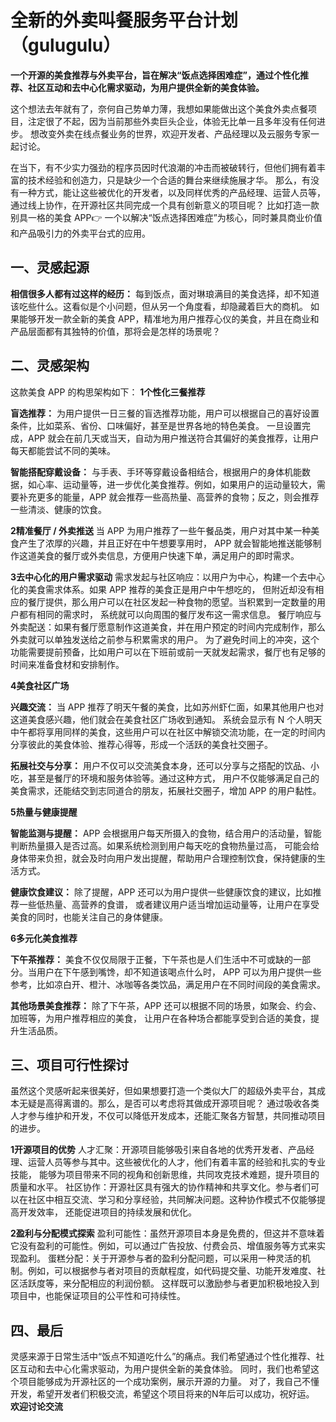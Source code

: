 # 全新的外卖叫餐服务平台计划（gulugulu）
**一个开源的美食推荐与外卖平台，旨在解决“饭点选择困难症”，通过个性化推荐、社区互动和去中心化需求驱动，为用户提供全新的美食体验。**

这个想法去年就有了，奈何自己势单力薄，我想如果能做出这个美食外卖点餐项目，注定很了不起，因为当前那些外卖巨头企业，体验无比单一且多年没有任何进步。
想改变外卖在线点餐业务的世界，欢迎开发者、产品经理以及云服务专家一起讨论。

在当下，有不少实力强劲的程序员因时代浪潮的冲击而被破转行，但他们拥有着丰富的技术经验和创造力，只是缺少一个合适的舞台来继续施展才华。
那么，有没有一种方式，能让这些被优化的开发者，以及同样优秀的产品经理、运营人员等，通过线上协作，在开源社区共同完成一个具有创新意义的项目呢？
比如打造一款别具一格的美食 APP👉 一个以解决“饭点选择困难症”为核心，同时兼具商业价值和产品吸引力的外卖平台式的应用。

## 一、灵感起源

**相信很多人都有过这样的经历：** 
每到饭点，面对琳琅满目的美食选择，却不知道该吃些什么。这看似是个小问题，但从另一个角度看，却隐藏着巨大的商机。
如果能够开发一款全新的美食 APP，精准地为用户推荐心仪的美食，并且在商业和产品层面都有其独特的价值，那将会是怎样的场景呢？

## 二、灵感架构
这款美食 APP 的构思架构如下：
**1个性化三餐推荐**

**盲选推荐：** 
为用户提供一日三餐的盲选推荐功能，用户可以根据自己的喜好设置条件，比如菜系、省份、口味偏好，甚至是世界各地的特色美食。
一旦设置完成，APP 就会在前几天或当天，自动为用户推送符合其偏好的美食推荐，让用户每天都能尝试不同的美味。

**智能搭配穿戴设备：**
与手表、手环等穿戴设备相结合，根据用户的身体机能数据，如心率、运动量等，进一步优化美食推荐。例如，如果用户的运动量较大，需要补充更多的能量，APP 就会推荐一些高热量、高营养的食物；反之，则会推荐一些清淡、健康的饮食。

**2精准餐厅 / 外卖推送**
当 APP 为用户推荐了一些午餐品类，用户对其中某一种美食产生了浓厚的兴趣，并且正好在中午想要享用时，
APP 就会智能地推送能够制作这道美食的餐厅或外卖信息，方便用户快速下单，满足用户的即时需求。

**3去中心化的用户需求驱动**
需求发起与社区响应：以用户为中心，构建一个去中心化的美食需求体系。如果 APP 推荐的美食正是用户中午想吃的，
但附近却没有相应的餐厅提供，那么用户可以在社区发起一种食物的愿望。当积累到一定数量的用户都有相同的需求时，
系统就可以向周围的餐厅发布这一需求信息。
餐厅响应与外卖配送：如果有餐厅愿意制作这道美食，并在用户预定的时间内完成制作，那么外卖就可以单独发送给之前参与积累需求的用户。
为了避免时间上的冲突，这个功能需要提前预备，比如用户可以在下班前或前一天就发起需求，餐厅也有足够的时间来准备食材和安排制作。

**4美食社区广场**

**兴趣交流：** 
当 APP 推荐了明天午餐的美食，比如苏州虾仁面，如果其他用户也对这道美食感兴趣，他们就会在美食社区广场收到通知。
系统会显示有 N 个人明天中午都将享用同样的美食，这些用户可以在社区中解锁交流功能，在一定的时间内分享彼此的美食体验、推荐心得等，形成一个活跃的美食社交圈子。

**拓展社交与分享：** 
用户不仅可以交流美食本身，还可以分享与之搭配的饮品、小吃，甚至是餐厅的环境和服务体验等。通过这种方式，
用户不仅能够满足自己的美食需求，还能结交到志同道合的朋友，拓展社交圈子，增加 APP 的用户黏性。

**5热量与健康提醒**

**智能监测与提醒：** 
APP 会根据用户每天所摄入的食物，结合用户的活动量，智能判断热量摄入是否过高。如果系统检测到用户每天吃的食物热量过高，
可能会给身体带来负担，就会及时向用户发出提醒，帮助用户合理控制饮食，保持健康的生活方式。

**健康饮食建议：** 
除了提醒，APP 还可以为用户提供一些健康饮食的建议，比如推荐一些低热量、高营养的食谱，
或者建议用户适当增加运动量等，让用户在享受美食的同时，也能关注自己的身体健康。

**6多元化美食推荐**

**下午茶推荐：** 
美食不仅仅局限于正餐，下午茶也是人们生活中不可或缺的一部分。当用户在下午感到嘴馋，却不知道该喝点什么时，
APP 可以为用户提供一些参考，比如凉白开、橙汁、冰咖等各类饮品，满足用户在不同时间段的美食需求。

**其他场景美食推荐：** 
除了下午茶，APP 还可以根据不同的场景，如聚会、约会、加班等，为用户推荐相应的美食，
让用户在各种场合都能享受到合适的美食，提升生活品质。


## 三、项目可行性探讨
虽然这个灵感听起来很美好，但如果想要打造一个类似大厂的超级外卖平台，其成本无疑是高得离谱的。那么，是否可以考虑将其做成开源项目呢？
通过吸收各类人才参与维护和开发，不仅可以降低开发成本，还能汇聚各方智慧，共同推动项目的进步。

**1开源项目的优势**
人才汇聚：开源项目能够吸引来自各地的优秀开发者、产品经理、运营人员等参与其中。这些被优化的人才，他们有着丰富的经验和扎实的专业技能，
能够为项目带来不同的视角和创新思维，共同攻克技术难题，提升项目的质量和水平。
社区协作：开源社区具有强大的协作精神和共享文化。参与者们可以在社区中相互交流、学习和分享经验，共同解决问题。这种协作模式不仅能够提高开发效率，
还能促进项目的持续发展和优化。

**2盈利与分配模式探索**
盈利可能性：虽然开源项目本身是免费的，但这并不意味着它没有盈利的可能性。例如，可以通过广告投放、付费会员、增值服务等方式来实现盈利。
蛋糕分配：关于开源参与者的盈利分配问题，可以采用一种灵活的机制。例如，可以根据参与者对项目的贡献程度，如代码提交量、功能开发难度、社区活跃度等，来分配相应的利润份额。
这样既可以激励参与者更加积极地投入到项目中，也能保证项目的公平性和可持续性。

## 四、最后

灵感来源于日常生活中“饭点不知道吃什么”的痛点。我们希望通过个性化推荐、社区互动和去中心化需求驱动，为用户提供全新的美食体验。
同时，我们也希望这个项目能够成为开源社区的一个成功案例，展示开源的力量。
对了，我自己不懂开发，希望开发者们积极交流，希望这个项目将来的N年后可以成功，祝好运。
**欢迎讨论交流**


